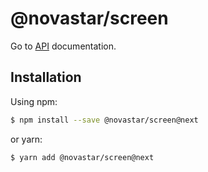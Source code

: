 # @novastar/screen


Go to [API](https://sarakusha.github.io/novastar/modules/_novastar_screen.html) documentation.

## Installation

Using npm:

```bash
$ npm install --save @novastar/screen@next
```
or yarn:

```bash
$ yarn add @novastar/screen@next
```
